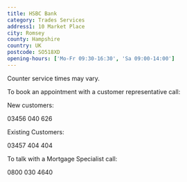 ```yaml
---
title: HSBC Bank
category: Trades Services
address1: 10 Market Place
city: Romsey
county: Hampshire
country: UK
postcode: SO518XD
opening-hours: ['Mo-Fr 09:30-16:30', 'Sa 09:00-14:00']
---
```

Counter service times may vary.

To book an appointment with a customer representative call:

New customers:

03456 040 626

Existing Customers:

03457 404 404

To talk with a Mortgage Specialist call:

0800 030 4640

